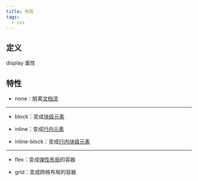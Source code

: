 ```yaml
---
title: 布局
tags:
  - css
---
```

## 定义

display 属性

## 特性

- none：脱离[文档流](文档流.md)

---

- block：变成[块级元素](块级元素.md)

- inline：变成[行内元素](行内元素.md)

- inline-block：变成[行内块级元素](行内块级元素.md)

---

- flex：变成[弹性布局](弹性布局.md)的容器

- grid：变成网格布局的容器